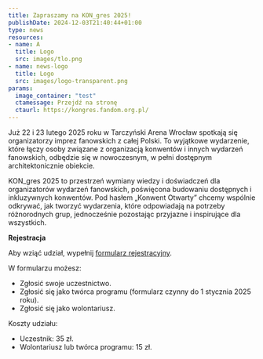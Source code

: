 ```yaml
---
title: Zapraszamy na KON_gres 2025!
publishDate: 2024-12-03T21:40:44+01:00
type: news
resources:
- name: A
  title: Logo
  src: images/tlo.png
- name: news-logo
  title: Logo
  src: images/logo-transparent.png
params:
  image_container: "test"
  ctamessage: Przejdź na stronę
  ctaurl: https://kongres.fandom.org.pl/
---
```


Już 22 i 23 lutego 2025 roku w Tarczyński Arena Wrocław spotkają się organizatorzy imprez fanowskich z całej Polski. To wyjątkowe wydarzenie, które łączy osoby związane z organizacją konwentów i innych wydarzeń fanowskich, odbędzie się w nowoczesnym, w pełni dostępnym architektonicznie obiekcie.

KON_gres 2025 to przestrzeń wymiany wiedzy i doświadczeń dla organizatorów wydarzeń fanowskich, poświęcona budowaniu dostępnych i inkluzywnych konwentów. Pod hasłem „Konwent Otwarty” chcemy wspólnie odkrywać, jak tworzyć wydarzenia, które odpowiadają na potrzeby różnorodnych grup, jednocześnie pozostając przyjazne i inspirujące dla wszystkich.

**Rejestracja**

Aby wziąć udział, wypełnij [formularz rejestracyjny](https://forms.gle/R8872ktV7gwomfP39).

W formularzu możesz:

- Zgłosić swoje uczestnictwo.
- Zgłosić się jako twórca programu (formularz czynny do 1 stycznia 2025 roku).
- Zgłosić się jako wolontariusz.

Koszty udziału:

- Uczestnik: 35 zł.
- Wolontariusz lub twórca programu: 15 zł.
